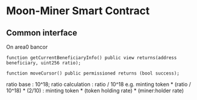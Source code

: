 # Moon-Miner Smart Contract

## Common interface

On area0 bancor

```
function getCurrentBeneficiaryInfo() public view returns(address beneficiary, uint256 ratio);
```

```
function moveCursor() public permissioned returns (bool success);
```

ratio base : 10^18;
ratio calculation : ratio / 10^18
e.g. minting token * (ratio / 10^18) * (2/10) : minting token * (token holding rate) * (miner:holder rate)

